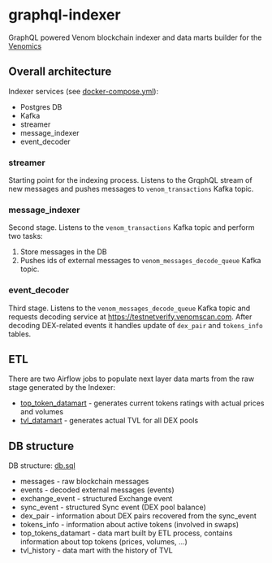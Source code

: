 # graphql-indexer

GraphQL powered Venom blockchain indexer and data marts builder for the [Venomics](https://venomics.xyz/)

## Overall architecture

Indexer services (see [docker-compose.yml](./docker-compose.yml)):
* Postgres DB
* Kafka
* streamer
* message_indexer
* event_decoder

### streamer

Starting point for the indexing process. Listens to the GrqphQL stream of new messages 
and  pushes messages to ``venom_transactions`` Kafka topic.

### message_indexer

Second stage. Listens to the ``venom_transactions`` Kafka topic
and perform two tasks:
1. Store messages in the DB
2. Pushes ids of external messages to ``venom_messages_decode_queue`` Kafka topic.

### event_decoder

Third stage. Listens to the  ``venom_messages_decode_queue`` Kafka topic and requests decoding service 
at https://testnetverify.venomscan.com. After decoding DEX-related events it
handles update of ``dex_pair`` and ``tokens_info`` tables.

## ETL

There are two Airflow jobs to populate next layer data marts from the raw stage generated by the Indexer:
* [top_token_datamart](./etl/top_token_datamart.py) - generates current tokens ratings with actual prices and volumes
* [tvl_datamart](./etl/tvl_datamart.py) - generates actual TVL for all DEX pools

## DB structure

DB structure: [db.sql](./db.sql)

* messages - raw blockchain messages
* events - decoded external messages (events)
* exchange_event - structured Exchange event
* sync_event - structured Sync event (DEX pool balance)
* dex_pair -  information about DEX pairs recovered from the sync_event
* tokens_info - information about active tokens (involved in swaps)
* top_tokens_datamart - data mart built by ETL process, contains information about top tokens (prices, volumes, ...)
* tvl_history - data mart with the history of TVL